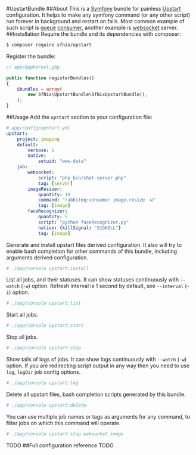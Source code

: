 #UpstartBundle
##About
This is a [Symfony](http://symfony.com/what-is-symfony) bundle for painless [Upstart](http://upstart.ubuntu.com/cookbook/#introduction) configuration.
It helps to make any symfony command (or any other script) run forever in background and restart on fails.
Most common example of such script is [queue](https://www.rabbitmq.com) [consumer](https://github.com/videlalvaro/rabbitmqbundle), another example is [websocket](http://socketo.me) server.
##Installation
Require the bundle and its dependencies with composer:
```bash
$ composer require sfnix/upstart
```
Register the bundle:
```php
// app/AppKernel.php

public function registerBundles()
{
    $bundles = array(
        new SfNix\UpstartBundle\SfNixUpstartBundle(),
    );
}
```
##Usage
Add the `upstart` section to your configuration file:
```yml
# app/config/upstart.yml
upstart:
    project: imaging
    default:
        verbose: 1
        native:
            setuid: "www-data"
    job:
        websocket:
            script: "php bin/chat-server.php"
            tag: [server]
        imageResizer:
            quantity: 10
            command: "rabbitmq:consumer image.resize -w"
            tag: [image]
        faceRecognizer:
            quantity: 5
            script: "python faceRecognizer.py"
            native: {killSignal: "SIGKILL"}
            tag: [image]
```
Generate and install upstart files derived configuration.
It also will try to enable bash completion for other commands of this bundle, including arguments derived configuration.
```bash
# ./app/console upstart:install
```
List all jobs, and their statuses.
It can show statuses continuously with `--watch` (`-w`) option.
Refresh interval is 1 second by default, see `--interval` (`-i`) option.
```bash
# ./app/console upstart:list
```
Start all jobs.
```bash
# ./app/console upstart:start
```
Stop all jobs.
```bash
# ./app/console upstart:stop
```
Show tails of logs of jobs.
It can show logs continuously with `--watch` (`-w`) option.
If you are redirecting script output in any way then you need to use `log`, `logDir` job config options.
```bash
# ./app/console upstart:log
```
Delete all upstart files, bash completion scripts generated by this bundle.
```bash
# ./app/console upstart:delete
```
You can use multiple job names or tags as arguments for any command, to filter jobs on which this command will operate.
```bash
# ./app/console upstart:stop websocket image
```
TODO
##Full configuration reference
TODO